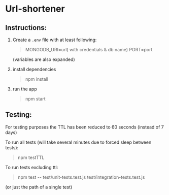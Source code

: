 # Url-shortener


## Instructions:

1. Create a `.env` file with at least following:

	> MONGODB_URI=url( with credentials & db name)
	> PORT=port

	(variables are also expanded)

2.  install dependencies
	> npm install
3. run the app
	> npm start



## Testing:
For testing purposes the TTL has been reduced to 60 seconds (instead of 7 days)

To run all tests (will take several minutes due to forced sleep between tests):
> npm testTTL

To run tests excluding ttl:
> npm test -- test/unit-tests.test.js test/integration-tests.test.js

(or just the path of a single test)